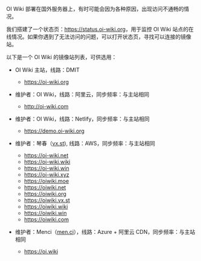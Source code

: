 OI Wiki 部署在国外服务器上，有时可能会因为各种原因，出现访问不通畅的情况。

我们搭建了一个状态页：<https://status.oi-wiki.org>，用于监控 OI Wiki 站点的在线情况。如果你遇到了无法访问的问题，可以打开状态页，寻找可以连接的镜像站。

以下是一个 OI Wiki 的镜像站列表，可供选用：

-   OI Wiki 主站，线路：DMIT
    - <https://oi-wiki.org>

-   维护者：OI Wiki，线路：阿里云，同步频率：与主站相同
    - <http://oi-wiki.com>

-   维护者：OI Wiki，线路：Netlify，同步频率：与主站相同
    - <https://demo.oi-wiki.org>

-   维护者：琴春（[vx.st](https://vx.st)), 线路：AWS，同步频率：与主站相同
    - <https://oi-wiki.net>
    - <https://oi-wiki.wiki>
    - <https://oi-wiki.win>
    - <https://oi-wiki.xyz>
    - <https://oiwiki.moe>
    - <https://oiwiki.net>
    - <https://oiwiki.org>
    - <https://oiwiki.vx.st>
    - <https://oiwiki.wiki>
    - <https://oiwiki.win>
    - <https://oiwiki.com>

-   维护者：Menci（[men.ci](https://men.ci)），线路：Azure + 阿里云 CDN，同步频率：与主站相同
    - <https://oi.wiki>

